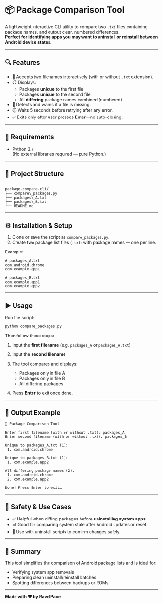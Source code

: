 # 📦 Package Comparison Tool

A lightweight interactive CLI utility to compare two `.txt` files containing package names, and output clear, numbered differences.  
**Perfect for identifying apps you may want to uninstall or reinstall between Android device states.**

---

## 🔍 Features

- 📝 Accepts two filenames interactively (with or without `.txt` extension).
- 📋 Displays:
  - Packages **unique** to the first file
  - Packages **unique** to the second file
  - All **differing** package names combined (numbered).
- 🚫 Detects and warns if a file is missing.
- ⏱️ Waits 5 seconds before retrying after any error.
- ✅ Exits only after user presses **Enter**—no auto-closing.

---

## 🧰 Requirements

- Python 3.x  
(No external libraries required — pure Python.)

---

## 📁 Project Structure

```

package-compare-cli/
├── compare\_packages.py
├── packages\_A.txt
├── packages\_B.txt
└── README.md

````

---

## ⚙️ Installation & Setup

1. Clone or save the script as `compare_packages.py`.
2. Create two package list files (`.txt`) with package names — one per line.

Example:

```text
# packages_A.txt
com.android.chrome
com.example.app1
````

```text
# packages_B.txt
com.example.app1
com.example.app2
```

---

## ▶️ Usage

Run the script:

```bash
python compare_packages.py
```

Then follow these steps:

1. Input the **first filename** (e.g. `packages_A` or `packages_A.txt`)

2. Input the **second filename**

3. The tool compares and displays:

   * Packages only in file A
   * Packages only in file B
   * All differing packages

4. Press **Enter** to exit once done.

---

## 🧪 Output Example

```
📄 Package Comparison Tool

Enter first filename (with or without .txt): packages_A
Enter second filename (with or without .txt): packages_B

Unique to packages_A.txt (1):
 1. com.android.chrome

Unique to packages_B.txt (1):
 1. com.example.app2

All differing package names (2):
 1. com.android.chrome
 2. com.example.app2

Done! Press Enter to exit…
```

---

## 🛟 Safety & Use Cases

* ✅ Helpful when diffing packages before **uninstalling system apps**.
* 📊 Good for comparing system state after Android updates or reset.
* 🧼 Use with uninstall scripts to confirm changes safely.

---

## 🧾 Summary

This tool simplifies the comparison of Android package lists and is ideal for:

* Verifying system app removals
* Preparing clean uninstall/reinstall batches
* Spotting differences between backups or ROMs

---

**Made with ❤️ by RavelPace**
